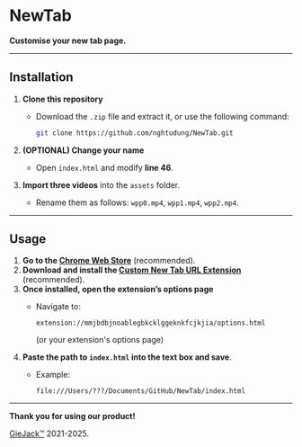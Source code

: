 # NewTab  

**Customise your new tab page.**  

---  

## Installation  

1. **Clone this repository**  
   - Download the `.zip` file and extract it, or use the following command:

     ```bash
     git clone https://github.com/nghtudung/NewTab.git
     ```

2. **(OPTIONAL) Change your name**  
   - Open `index.html` and modify **line 46**.  
3. **Import three videos** into the `assets` folder.  
   - Rename them as follows: `wpp0.mp4`, `wpp1.mp4`, `wpp2.mp4`.

---  

## Usage  

1. **Go to the [Chrome Web Store](https://chromewebstore.google.com/)** (recommended).  
2. **Download and install the [Custom New Tab URL Extension](https://chromewebstore.google.com/detail/custom-new-tab-url/mmjbdbjnoablegbkcklggeknkfcjkjia)** (recommended).  
3. **Once installed, open the extension’s options page**  
   - Navigate to:

     ```
     extension://mmjbdbjnoablegbkcklggeknkfcjkjia/options.html
     ```

     (or your extension's options page)
4. **Paste the path to `index.html` into the text box and save**.  
   - Example:  

     ```
     file:///Users/???/Documents/GitHub/NewTab/index.html
     ```

---  

**Thank you for using our product!**  

[GieJack™](https://www.youtube.com/watch?v=dQw4w9WgXcQ) 2021-2025.  
